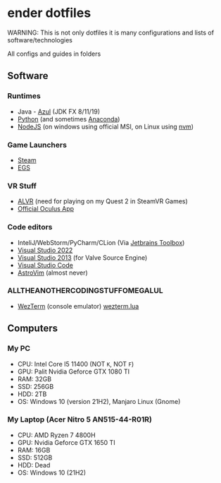# ender dotfiles

WARNING: This is not only dotfiles it is many configurations and lists of software/technologies

All configs and guides in folders

## Software
### Runtimes
- Java - [Azul](https://azul.com) (JDK FX 8/11/19)
- [Python](https://python.com) (and sometimes [Anaconda](https://www.anaconda.com/))
- [NodeJS](https://nodejs.com) (on windows using official MSI, on Linux using [nvm](https://github.com/nvm-sh/nvm))

### Game Launchers
- [Steam](https://s.team)
- [EGS](https://launcher.store.epicgames.com)

### VR Stuff
- [ALVR](https://github.com/alvr-org/ALVR) (need for playing on my Quest 2 in SteamVR Games)
- [Official Oculus App](https://oculus.com)

### Code editors
- InteliJ/WebStorm/PyCharm/CLion (Via [Jetbrains Toolbox](https://toolbox.app))
- [Visual Studio 2022](https://visualstudio.com)
- [Visual Studio 2013](https://archive.org/details/en_visual_studio_community_2013_with_update_5_x86_dvd_6816332) (for Valve Source Engine)
- [Visual Studio Code](https://code.visualstudio.com)
- [AstroVim](https://astronvim.com/) (almost never)

### ALLTHEANOTHERCODINGSTUFFOMEGALUL
- [WezTerm](https://wezfurlong.org/wezterm) (console emulator) [wezterm.lua](https://github.com/TheEnderOfficial/dotfiles/blob/main/wezterm/wezterm.lua)

## Computers
### My PC
- CPU: Intel Core I5 11400 (NOT `K`, NOT `F`)
- GPU: Palit Nvidia Geforce GTX 1080 TI
- RAM: 32GB
- SSD: 256GB
- HDD: 2TB
- OS: Windows 10 (version 21H2), Manjaro Linux (Gnome)

### My Laptop (Acer Nitro 5 AN515-44-R01R)
- CPU: AMD Ryzen 7 4800H
- GPU: Nvidia Geforce GTX 1650 TI
- RAM: 16GB
- SSD: 512GB
- HDD: Dead
- OS: Windows 10 (21H2)

